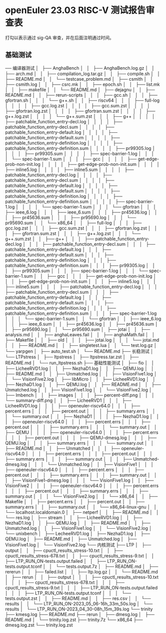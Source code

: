 # openEuler 23.03 RISC-V 测试报告审查表

打勾以表示通过 sig-QA 审查，并在后面注明通过时间。

## 基础测试

── 编译器测试
│   ├── AnghaBench
│   │   ├── AnghaBench.log.gz
│   │   ├── arch.md
│   │   ├── compilation_log.tar.gz
│   │   ├── compile.sh
│   │   ├── README.md
│   │   └── testcase_problem.md
│   ├── csmith
│   │   ├── csmith.log
│   │   ├── csrc.mk
│   │   ├── epoch.sh
│   │   ├── list.mk
│   │   ├── makefile
│   │   └── README.md
│   ├── dejagnu
│   │   ├── README.md
│   │   ├── rerun-scripts
│   │   │   ├── gcc.sh
│   │   │   ├── gfortran.sh
│   │   │   └── g++.sh
│   │   ├── riscv64
│   │   │   ├── full-log
│   │   │   │   ├── gcc.log.zst
│   │   │   │   ├── gcc.sum.zst
│   │   │   │   ├── gfortran.log.zst
│   │   │   │   ├── gfortran.sum.zst
│   │   │   │   ├── g++.log.zst
│   │   │   │   └── g++.sum.zst
│   │   │   ├── g++
│   │   │   │   ├── patchable_function_entry-decl.log
│   │   │   │   ├── patchable_function_entry-decl.sum
│   │   │   │   ├── patchable_function_entry-default.log
│   │   │   │   ├── patchable_function_entry-default.sum
│   │   │   │   ├── patchable_function_entry-definition.log
│   │   │   │   ├── patchable_function_entry-definition.sum
│   │   │   │   ├── pr99305.log
│   │   │   │   ├── pr99305.sum
│   │   │   │   ├── spec-barrier-1.log
│   │   │   │   └── spec-barrier-1.sum
│   │   │   ├── gcc
│   │   │   │   ├── get-edge-prob-non-init.log
│   │   │   │   ├── get-edge-prob-non-init.sum
│   │   │   │   ├── inline5.log
│   │   │   │   ├── inline5.sum
│   │   │   │   ├── patchable_function_entry-decl.log
│   │   │   │   ├── patchable_function_entry-decl.sum
│   │   │   │   ├── patchable_function_entry-default.log
│   │   │   │   ├── patchable_function_entry-default.sum
│   │   │   │   ├── patchable_function_entry-definition.log
│   │   │   │   ├── patchable_function_entry-definition.sum
│   │   │   │   ├── spec-barrier-1.log
│   │   │   │   └── spec-barrier-1.sum
│   │   │   └── gfortran
│   │   │       ├── ieee_6.log
│   │   │       ├── ieee_6.sum
│   │   │       ├── pr45636.log
│   │   │       ├── pr45636.sum
│   │   │       ├── pr95690.log
│   │   │       └── pr95690.sum
│   │   └── x86_64
│   │       ├── full-log
│   │       │   ├── gcc.log.zst
│   │       │   ├── gcc.sum.zst
│   │       │   ├── gfortran.log.zst
│   │       │   ├── gfortran.sum.zst
│   │       │   ├── g++.log.zst
│   │       │   └── g++.sum.zst
│   │       ├── g++
│   │       │   ├── patchable_function_entry-decl.log
│   │       │   ├── patchable_function_entry-decl.sum
│   │       │   ├── patchable_function_entry-default.log
│   │       │   ├── patchable_function_entry-default.sum
│   │       │   ├── patchable_function_entry-definition.log
│   │       │   ├── patchable_function_entry-definition.sum
│   │       │   ├── pr99305.log
│   │       │   ├── pr99305.sum
│   │       │   ├── spec-barrier-1.log
│   │       │   └── spec-barrier-1.sum
│   │       ├── gcc
│   │       │   ├── get-edge-prob-non-init.log
│   │       │   ├── get-edge-prob-non-init.sum
│   │       │   ├── inline5.log
│   │       │   ├── inline5.sum
│   │       │   ├── patchable_function_entry-decl.log
│   │       │   ├── patchable_function_entry-decl.sum
│   │       │   ├── patchable_function_entry-default.log
│   │       │   ├── patchable_function_entry-default.sum
│   │       │   ├── patchable_function_entry-definition.log
│   │       │   ├── patchable_function_entry-definition.sum
│   │       │   ├── spec-barrier-1.log
│   │       │   └── spec-barrier-1.sum
│   │       └── gfortran
│   │           ├── ieee_6.log
│   │           ├── ieee_6.sum
│   │           ├── pr45636.log
│   │           ├── pr45636.sum
│   │           ├── pr95690.log
│   │           └── pr95690.sum
│   ├── jotai
│   │   ├── analysis.md
│   │   ├── anghaLeaves.fail
│   │   ├── anghaMath.fail
│   │   ├── Makefile
│   │   ├── old
│   │   │   ├── jotai.log
│   │   │   └── jotai.md
│   │   ├── README.md
│   │   ├── singletest.lua
│   │   └── test.log.gz
│   └── yarpgen
│       ├── auto_test.sh
│       └── README.md
├── 长稳测试
│   └── LTPstress
│       ├── ltpstress
│       ├── ltpstress.tar.zst
│       ├── README.md
│       └── run_ltpstress.sh
├── 基础性能测试
│   ├── fio
│   │   ├── LicheeRVD1.log
│   │   ├── NezhaD1.log
│   │   ├── QEMU.log
│   │   ├── README.md
│   │   ├── Unmatched.log
│   │   ├── VisionFive1.log
│   │   └── VisionFive2.log
│   ├── libMicro
│   │   ├── LicheeRVD1.log
│   │   ├── NezhaD1.log
│   │   ├── QEMU.log
│   │   ├── README.md
│   │   ├── Unmatched.log
│   │   ├── VisionFive1.log
│   │   └── VisionFive2.log
│   ├── lmbench
│   │   ├── images
│   │   │   ├── percent-diff.png
│   │   │   └── summary-diff.png
│   │   ├── LicheeRVD1
│   │   │   ├── LicheeRVD1.log
│   │   │   ├── openeuler-riscv64.0
│   │   │   ├── percent.errs
│   │   │   ├── percent.out
│   │   │   ├── summary.errs
│   │   │   └── summary.out
│   │   ├── NezhaD1
│   │   │   ├── NezhaD1.log
│   │   │   ├── openeuler-riscv64.0
│   │   │   ├── percent.errs
│   │   │   ├── percent.out
│   │   │   ├── summary.errs
│   │   │   └── summary.out
│   │   ├── QEMU
│   │   │   ├── openeuler-riscv64.0
│   │   │   ├── percent.errs
│   │   │   ├── percent.out
│   │   │   ├── QEMU-dmesg.log
│   │   │   ├── QEMU.log
│   │   │   ├── summary.errs
│   │   │   └── summary.out
│   │   ├── README.md
│   │   ├── Unmatched
│   │   │   ├── openeuler-riscv64.0
│   │   │   ├── percent.errs
│   │   │   ├── percent.out
│   │   │   ├── summary.errs
│   │   │   ├── summary.out
│   │   │   ├── Unmatched-dmesg.log
│   │   │   └── Unmatched.log
│   │   ├── VisionFive1
│   │   │   ├── openeuler-riscv64.0
│   │   │   ├── percent.errs
│   │   │   ├── percent.out
│   │   │   ├── summary.errs
│   │   │   ├── summary.out
│   │   │   ├── VisionFive1-dmesg.log
│   │   │   └── VisionFive1.log
│   │   ├── VisionFive2
│   │   │   ├── openeuler-riscv64.0
│   │   │   ├── percent.errs
│   │   │   ├── percent.out
│   │   │   ├── summary.errs
│   │   │   ├── summary.out
│   │   │   └── VisionFive2.log
│   │   └── x86_64
│   │       ├── Makefile
│   │       ├── percent.errs
│   │       ├── percent.out
│   │       ├── summary.errs
│   │       ├── summary.out
│   │       └── x86_64-linux-gnu
│   │           └── localhost.localdomain.0
│   ├── netperf
│   │   ├── README.md
│   │   └── res.log
│   ├── stream
│   │   ├── LicheeRVD1.log
│   │   ├── NezhaD1.log
│   │   ├── QEMU.log
│   │   ├── README.md
│   │   ├── Unmatched.log
│   │   ├── VisionFive1.log
│   │   └── VisionFive2.log
│   └── unixbench
│       ├── LecheeRVD1.log
│       ├── NezhaD1.log
│       ├── QEMU.log
│       ├── README.md
│       ├── Unmatched.log
│       ├── VisionFive1.log
│       └── VisionFive2.log
└── 内核测试
    ├── LTP
    │   ├── output
    │   │   ├── cpuctl_results_stress-10.txt
    │   │   ├── cpuctl_results_stress-678.txt
    │   │   ├── cpuctl_results_stress-9.txt
    │   │   ├── LTP_RUN_ON-tests.output.failed
    │   │   ├── LTP_RUN_ON-tests.output.tconf
    │   │   └── tests.output.7z
    │   ├── README.md
    │   ├── rererun
    │   │   ├── failed.list
    │   │   ├── ltp.log.gz
    │   │   └── README.md
    │   ├── rerun
    │   │   ├── output
    │   │   │   ├── cpuctl_results_stress-10.txt
    │   │   │   ├── cpuctl_results_stress-678.txt
    │   │   │   ├── cpuctl_results_stress-9.txt
    │   │   │   ├── LTP_RUN_ON-tests.output.failed
    │   │   │   ├── LTP_RUN_ON-tests.output.tconf
    │   │   │   └── tests.output.zst
    │   │   ├── README.md
    │   │   ├── res.csv
    │   │   └── results
    │   │       └── LTP_RUN_ON-2023_05_06-16h_33m_50s.log
    │   └── results
    │       └── LTP_RUN_ON-2023_04_30-08h_15m_39s.log
    └── trinity
        ├── kmesg.log
        ├── README.md
        ├── rerun
        │   ├── dmesg.log
        │   ├── README.md
        │   └── trinity.log.zst
        ├── trinity.7z
        └── x86_64
            ├── dmesg.log.zst
            └── trinity.log.zst